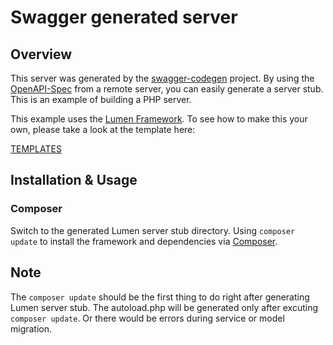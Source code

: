# Swagger generated server

## Overview
This server was generated by the [swagger-codegen](https://github.com/swagger-api/swagger-codegen) project.  By using the
[OpenAPI-Spec](https://github.com/swagger-api/swagger-core/wiki) from a remote server, you can easily generate a server stub.  This
is an example of building a PHP server.

This example uses the [Lumen Framework](http://lumen.laravel.com/).  To see how to make this your own, please take a look at the template here:

[TEMPLATES](https://github.com/swagger-api/swagger-codegen/tree/master/modules/swagger-codegen/src/main/resources/lumen/)

## Installation & Usage
### Composer

Switch to the generated Lumen server stub directory.
Using `composer update` to install the framework and dependencies via [Composer](http://getcomposer.org/).

## Note
The `composer update` should be the first thing to do right after generating Lumen server stub. The autoload.php will be generated only after excuting `composer update`.
Or there would be errors during service or model migration.
